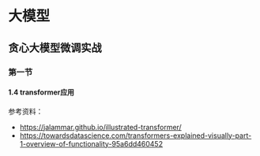 # 大模型


## 贪心大模型微调实战
### 第一节 

#### 1.4 transformer应用

参考资料：
* https://jalammar.github.io/illustrated-transformer/
* https://towardsdatascience.com/transformers-explained-visually-part-1-overview-of-functionality-95a6dd460452






